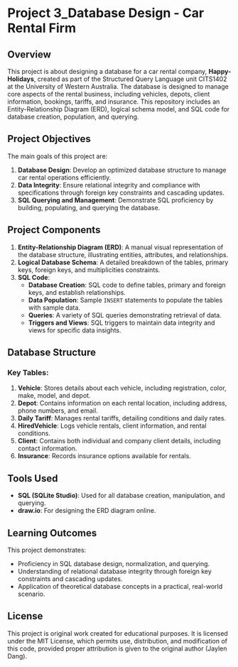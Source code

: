 # Project 3_Database Design - Car Rental Firm

## Overview
This project is about designing a database for a car rental company, **Happy-Holidays**, created as part of the Structured Query Language unit CITS1402 at the University of Western Australia. The database is designed to manage core aspects of the rental business, including vehicles, depots, client information, bookings, tariffs, and insurance. This repository includes an Entity-Relationship Diagram (ERD), logical schema model, and SQL code for database creation, population, and querying.

## Project Objectives
The main goals of this project are:
1. **Database Design**: Develop an optimized database structure to manage car rental operations efficiently.
2. **Data Integrity**: Ensure relational integrity and compliance with specifications through foreign key constraints and cascading updates.
3. **SQL Querying and Management**: Demonstrate SQL proficiency by building, populating, and querying the database.

## Project Components
1. **Entity-Relationship Diagram (ERD)**: A manual visual representation of the database structure, illustrating entities, attributes, and relationships.
2. **Logical Database Schema**: A detailed breakdown of the tables, primary keys, foreign keys, and multiplicities constraints.
3. **SQL Code**:
   - **Database Creation**: SQL code to define tables, primary and foreign keys, and establish relationships.
   - **Data Population**: Sample `INSERT` statements to populate the tables with sample data.
   - **Queries**: A variety of SQL queries demonstrating retrieval of data.
   - **Triggers and Views**: SQL triggers to maintain data integrity and views for specific data insights.

## Database Structure
### Key Tables:
1. **Vehicle**: Stores details about each vehicle, including registration, color, make, model, and depot.
2. **Depot**: Contains information on each rental location, including address, phone numbers, and email.
3. **Daily Tariff**: Manages rental tariffs, detailing conditions and daily rates.
4. **HiredVehicle**: Logs vehicle rentals, client information, and rental conditions.
5. **Client**: Contains both individual and company client details, including contact information.
6. **Insurance**: Records insurance options available for rentals.

## Tools Used
- **SQL (SQLite Studio)**: Used for all database creation, manipulation, and querying.
- **draw.io**: For designing the ERD diagram online.

## Learning Outcomes
This project demonstrates:
- Proficiency in SQL database design, normalization, and querying.
- Understanding of relational database integrity through foreign key constraints and cascading updates.
- Application of theoretical database concepts in a practical, real-world scenario.

## License
This project is original work created for educational purposes. It is licensed under the MIT License, which permits use, distribution, and modification of this code, provided proper attribution is given to the original author (Jaylen Dang).


